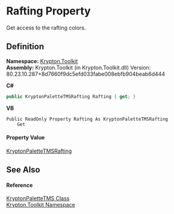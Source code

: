 # Rafting Property


Get access to the rafting colors.



## Definition
**Namespace:** <a href="79d2eac2-21f4-54ff-7552-b20c33c30600.md">Krypton.Toolkit</a>  
**Assembly:** Krypton.Toolkit (in Krypton.Toolkit.dll) Version: 80.23.10.287+8d7660f9dc5efd033fabe008ebfb904beab6d444

**C#**
``` C#
public KryptonPaletteTMSRafting Rafting { get; }
```
**VB**
``` VB
Public ReadOnly Property Rafting As KryptonPaletteTMSRafting
	Get
```



#### Property Value
<a href="15c36a46-c88b-d659-460b-069f15afa878.md">KryptonPaletteTMSRafting</a>

## See Also


#### Reference
<a href="b35495cc-9820-fc11-3348-309e092fa017.md">KryptonPaletteTMS Class</a>  
<a href="79d2eac2-21f4-54ff-7552-b20c33c30600.md">Krypton.Toolkit Namespace</a>  
